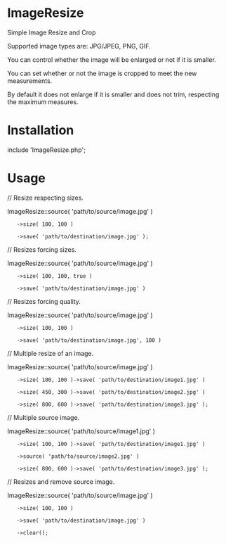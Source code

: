 # ImageResize
Simple Image Resize and Crop

Supported image types are: JPG/JPEG, PNG, GIF.

You can control whether the image will be enlarged or not if it is smaller.

You can set whether or not the image is cropped to meet the new measurements.

By default it does not enlarge if it is smaller and does not trim, respecting the maximum measures.

# Installation
  include 'ImageResize.php';
  
# Usage
  // Resize respecting sizes.
  
  ImageResize::source( 'path/to/source/image.jpg' )
  
       ->size( 100, 100 )
       
       ->save( 'path/to/destination/image.jpg' );
       
	   
  // Resizes forcing sizes.
  
  ImageResize::source( 'path/to/source/image.jpg' )
  
       ->size( 100, 100, true )
       
       ->save( 'path/to/destination/image.jpg' )
       
	   
  // Resizes forcing quality.
  
  ImageResize::source( 'path/to/source/image.jpg' )
  
       ->size( 100, 100 )
       
       ->save( 'path/to/destination/image.jpg', 100 )
       
	   
  // Multiple resize of an image.
  
  ImageResize::source( 'path/to/source/image.jpg' )
  
       ->size( 100, 100 )->save( 'path/to/destination/image1.jpg' )
       
       ->size( 450, 300 )->save( 'path/to/destination/image2.jpg' )
       
       ->size( 800, 600 )->save( 'path/to/destination/image3.jpg' );
       
	   
  // Multiple source image.
  
  ImageResize::source( 'path/to/source/image1.jpg' )
  
       ->size( 100, 100 )->save( 'path/to/destination/image1.jpg' )
       
       ->source( 'path/to/source/image2.jpg' )
       
       ->size( 800, 600 )->save( 'path/to/destination/image3.jpg' );
       
	   
  // Resizes and remove source image.
  
  ImageResize::source( 'path/to/source/image.jpg' )
  
       ->size( 100, 100 )
       
       ->save( 'path/to/destination/image.jpg' )
       
       ->clear();
